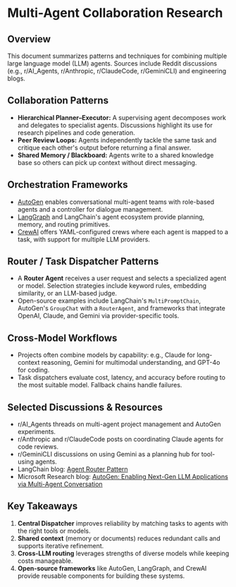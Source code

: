 # Multi-Agent Collaboration Research

## Overview
This document summarizes patterns and techniques for combining multiple large language model (LLM) agents. Sources include Reddit discussions (e.g., r/AI_Agents, r/Anthropic, r/ClaudeCode, r/GeminiCLI) and engineering blogs.

## Collaboration Patterns
- **Hierarchical Planner–Executor:** A supervising agent decomposes work and delegates to specialist agents. Discussions highlight its use for research pipelines and code generation.
- **Peer Review Loops:** Agents independently tackle the same task and critique each other's output before returning a final answer.
- **Shared Memory / Blackboard:** Agents write to a shared knowledge base so others can pick up context without direct messaging.

## Orchestration Frameworks
- [AutoGen](https://github.com/microsoft/autogen) enables conversational multi-agent teams with role-based agents and a controller for dialogue management.
- [LangGraph](https://github.com/langchain-ai/langgraph) and LangChain's agent ecosystem provide planning, memory, and routing primitives.
- [CrewAI](https://github.com/joaomdmoura/crewai) offers YAML-configured crews where each agent is mapped to a task, with support for multiple LLM providers.

## Router / Task Dispatcher Patterns
- A **Router Agent** receives a user request and selects a specialized agent or model. Selection strategies include keyword rules, embedding similarity, or an LLM-based judge.
- Open-source examples include LangChain's `MultiPromptChain`, AutoGen's `GroupChat` with a `RouterAgent`, and frameworks that integrate OpenAI, Claude, and Gemini via provider-specific tools.

## Cross‑Model Workflows
- Projects often combine models by capability: e.g., Claude for long-context reasoning, Gemini for multimodal understanding, and GPT-4o for coding.
- Task dispatchers evaluate cost, latency, and accuracy before routing to the most suitable model. Fallback chains handle failures.

## Selected Discussions & Resources
- r/AI_Agents threads on multi-agent project management and AutoGen experiments.
- r/Anthropic and r/ClaudeCode posts on coordinating Claude agents for code reviews.
- r/GeminiCLI discussions on using Gemini as a planning hub for tool-using agents.
- LangChain blog: [Agent Router Pattern](https://blog.langchain.dev/agent-router/)
- Microsoft Research blog: [AutoGen: Enabling Next-Gen LLM Applications via Multi-Agent Conversation](https://microsoft.github.io/autogen/)

## Key Takeaways
1. **Central Dispatcher** improves reliability by matching tasks to agents with the right tools or models.
2. **Shared context** (memory or documents) reduces redundant calls and supports iterative refinement.
3. **Cross-LLM routing** leverages strengths of diverse models while keeping costs manageable.
4. **Open-source frameworks** like AutoGen, LangGraph, and CrewAI provide reusable components for building these systems.
